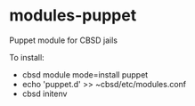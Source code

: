 # modules-puppet
Puppet module for CBSD jails

To install:

  - cbsd module mode=install puppet
  - echo 'puppet.d' >> ~cbsd/etc/modules.conf
  - cbsd initenv
